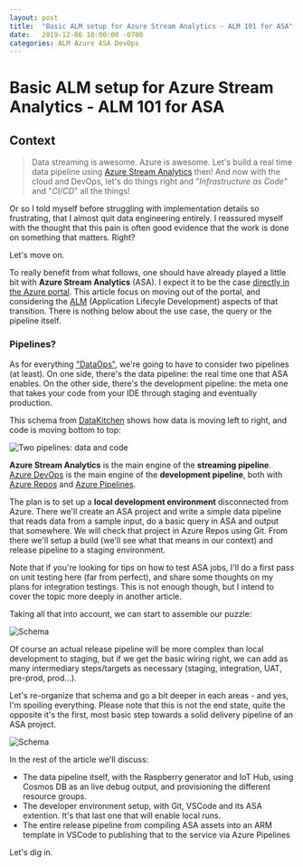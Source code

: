 ```yaml
---
layout: post
title:  "Basic ALM setup for Azure Stream Analytics - ALM 101 for ASA"
date:   2019-12-06 10:00:00 -0700
categories: ALM Azure ASA DevOps
---
```


# Basic ALM setup for Azure Stream Analytics - ALM 101 for ASA

## Context

> Data streaming is awesome. Azure is awesome. Let's build a real time data pipeline using [Azure Stream Analytics](https://docs.microsoft.com/en-us/azure/stream-analytics/stream-analytics-introduction) then! And now with the cloud and DevOps, let's do things right and "*Infrastructure as Code*" and "*CI/CD*" all the things!

Or so I told myself before struggling with implementation details so frustrating, that I almost quit data engineering entirely. I reassured myself with the thought that this pain is often good evidence that the work is done on something that matters. Right? 

Let's move on.

To really benefit from what follows, one should have already played a little bit with **Azure Stream Analytics** (ASA). I expect it to be the case [directly in the Azure portal](https://docs.microsoft.com/en-us/azure/stream-analytics/stream-analytics-quick-create-portal). This article focus on moving out of the portal, and considering the [ALM](https://en.wikipedia.org/wiki/Application_lifecycle_management) (Application Lifecyle Development) aspects of that transition. There is nothing below about the use case, the query or the pipeline itself.

### Pipelines?

As for everything ["DataOps"](https://medium.com/data-ops/why-do-dataops-8d4542eec3e5), we're going to have to consider two pipelines (at least). On one side, there's the data pipeline: the real time one that ASA enables. On the other side, there's the development pipeline: the meta one that takes your code from your IDE through staging and eventually production.

This schema from [DataKitchen](https://medium.com/data-ops) shows how data is moving left to right, and code is moving bottom to top:

![Two pipelines: data and code](https://miro.medium.com/proxy/1*Oo_SUpo729y9iuW14tUFwQ.png)

**Azure Stream Analytics** is the main engine of the **streaming pipeline**. [Azure DevOps](https://dev.azure.com) is the main engine of the **development pipeline**, both with [Azure Repos](https://azure.microsoft.com/en-us/services/devops/repos/) and [Azure Pipelines](https://azure.microsoft.com/en-us/services/devops/pipelines/).

The plan is to set up a **local development environment** disconnected from Azure. There we'll create an ASA project and write a simple data pipeline that reads data from a sample input, do a basic query in ASA and output that somewhere. We will check that project in Azure Repos using Git. From there we'll setup a build (we'll see what that means in our context) and release pipeline to a staging environment. 

Note that if you're looking for tips on how to test ASA jobs, I'll do a first pass on unit testing here (far from perfect), and share some thoughts on my plans for integration testings. This is not enough though, but I intend to cover the topic more deeply in another article.

Taking all that into account, we can start to assemble our puzzle:

![Schema](\201912_asa_alm101\asa_alm099.png)

Of course an actual release pipeline will be more complex than local development to staging, but if we get the basic wiring right, we can add as many intermediary steps/targets as necessary (staging, integration, UAT, pre-prod, prod...).

Let's re-organize that schema and go a bit deeper in each areas - and yes, I'm spoiling everything. Please note that this is not the end state, quite the opposite it's the first, most basic step towards a solid delivery pipeline of an ASA project.

![Schema](\201912_asa_alm101\asa_alm100.png)

In the rest of the article we'll discuss:

- The data pipeline itself, with the Raspberry generator and IoT Hub, using Cosmos DB as an live debug output, and provisioning the different resource groups.
- The developer environment setup, with Git, VSCode and its ASA extention. It's that last one that will enable local runs.
- The entire release pipeline from compiling ASA assets into an ARM template in VSCode to publishing that to the service via Azure Pipelines

Let's dig in.

